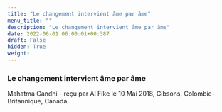 ```yaml
---
title: "Le changement intervient âme par âme"
menu_title: ""
description: "Le changement intervient âme par âme"
date: 2022-06-01 06:00:01+00:387
draft: False
hidden: True
weight:
---
```

### Le changement intervient âme par âme

Mahatma Gandhi - reçu par Al Fike le 10 Mai 2018, Gibsons, Colombie-Britannique, Canada.



